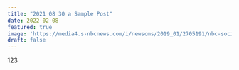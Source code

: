 ```yaml
---
title: "2021 08 30 a Sample Post"
date: 2022-02-08
featured: true
image: 'https://media4.s-nbcnews.com/i/newscms/2019_01/2705191/nbc-social-default_b6fa4fef0d31ca7e8bc7ff6d117ca9f4.png'
draft: false
---
```

123
